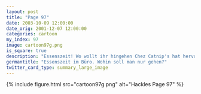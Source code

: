 ```yaml
---
layout: post
title: "Page 97"
date: 2003-10-09 12:00:00
date_orig: 2001-12-07 12:00:00
categories: cartoon
my_index: 97
image: cartoon97g.png
is_square: true
description: "Essenszeit! Wo wollt ihr hingehen Chez Catnip's hat hervorragenden Kaffee und Kichererbsen-Sandwiches Rabbitzmo's hat leckere Salate All-you-can-eat Buffet Hunde Boss Dog Hackles Katrina Vittles Hazel "
germantitle: "Essenszeit im Büro. Wohin soll man nur gehen?"
twitter_card_type: summary_large_image
---
```


{% include figure.html src="cartoon97g.png" alt="Hackles Page 97"  %}
